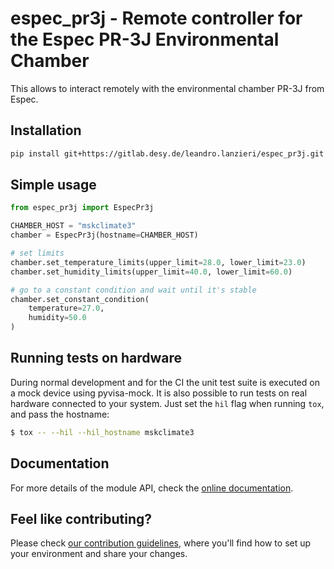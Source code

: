 # espec_pr3j - Remote controller for the Espec PR-3J Environmental Chamber

This allows to interact remotely with the environmental chamber PR-3J from Espec.

## Installation

```bash
pip install git+https://gitlab.desy.de/leandro.lanzieri/espec_pr3j.git
```

## Simple usage
```python
from espec_pr3j import EspecPr3j

CHAMBER_HOST = "mskclimate3"
chamber = EspecPr3j(hostname=CHAMBER_HOST)

# set limits
chamber.set_temperature_limits(upper_limit=28.0, lower_limit=23.0)
chamber.set_humidity_limits(upper_limit=40.0, lower_limit=60.0)

# go to a constant condition and wait until it's stable
chamber.set_constant_condition(
    temperature=27.0,
    humidity=50.0
)
```

## Running tests on hardware

During normal development and for the CI the unit test suite is executed on a mock
device using pyvisa-mock. It is also possible to run tests on real hardware connected
to your system. Just set the `hil` flag when running `tox`, and pass the hostname:

```bash
$ tox -- --hil --hil_hostname mskclimate3
```

## Documentation

For more details of the module API, check the [online documentation].

## Feel like contributing?

Please check [our contribution guidelines](CONTRIBUTING.md), where you'll find how to set up your environment
and share your changes.

[online documentation]: https://climate-chamber-leandro-lanzieri-bcc388d1f7cfd484ca00bcced68d65.pages.desy.de/
